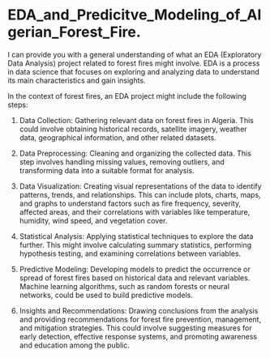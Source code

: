 # EDA_and_Predicitve_Modeling_of_Algerian_Forest_Fire.
I can provide you with a general understanding of what an EDA (Exploratory Data Analysis) project related to forest fires might involve. EDA is a process in data science that focuses on exploring and analyzing data to understand its main characteristics and gain insights.

In the context of forest fires, an EDA project might include the following steps:

1. Data Collection: Gathering relevant data on forest fires in Algeria. This could involve obtaining historical records, satellite imagery, weather data, geographical information, and other related datasets.

2. Data Preprocessing: Cleaning and organizing the collected data. This step involves handling missing values, removing outliers, and transforming data into a suitable format for analysis.

3. Data Visualization: Creating visual representations of the data to identify patterns, trends, and relationships. This can include plots, charts, maps, and graphs to understand factors such as fire frequency, severity, affected areas, and their correlations with variables like temperature, humidity, wind speed, and vegetation cover.

4. Statistical Analysis: Applying statistical techniques to explore the data further. This might involve calculating summary statistics, performing hypothesis testing, and examining correlations between variables.

5. Predictive Modeling: Developing models to predict the occurrence or spread of forest fires based on historical data and relevant variables. Machine learning algorithms, such as random forests or neural networks, could be used to build predictive models.

6. Insights and Recommendations: Drawing conclusions from the analysis and providing recommendations for forest fire prevention, management, and mitigation strategies. This could involve suggesting measures for early detection, effective response systems, and promoting awareness and education among the public.
